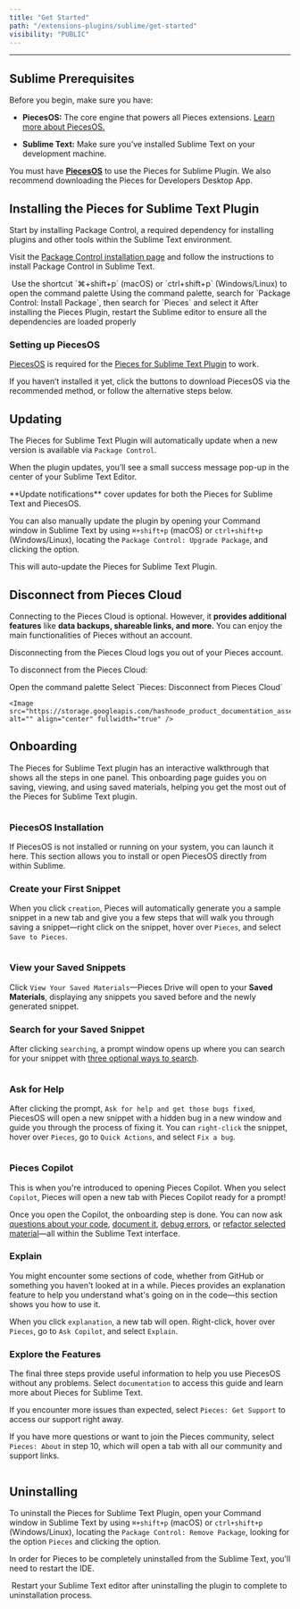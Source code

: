 ```yaml
---
title: "Get Started"
path: "/extensions-plugins/sublime/get-started"
visibility: "PUBLIC"
---
```

***

## Sublime Prerequisites

Before you begin, make sure you have:

* **PiecesOS:** The core engine that powers all Pieces extensions. [Learn more about PiecesOS.](https://docs.pieces.app/products/core-dependencies/pieces-os)

* **Sublime Text:** Make sure you’ve installed Sublime Text on your development machine.

You must have <a target="_blank" href="https://beta.docs.pieces.app/products/core-dependencies/pieces-os">**PiecesOS**</a> to use the Pieces for Sublime Plugin. We also recommend downloading the Pieces for Developers Desktop App.

## Installing the Pieces for Sublime Text Plugin

Start by installing Package Control, a required dependency for installing plugins and other tools within the Sublime Text environment.

Visit the <a target="_blank" href="https://packagecontrol.io/installation">Package Control installation page</a> and follow the instructions to install Package Control in Sublime Text.

<Image src="https://cdn.hashnode.com/res/hashnode/image/upload/v1733962285453/d3ca8a87-0089-47ba-98eb-6de28622b43e.png" alt="" align="center" fullwidth="true" />

<Steps>
  <Step title="Open Command Palette">
    Use the shortcut `⌘+shift+p` (macOS) or `ctrl+shift+p` (Windows/Linux) to open the command palette
  </Step>

  <Step title="Install Pieces Plugin">
    Using the command palette, search for `Package Control: Install Package`, then search for `Pieces` and select it
  </Step>

  <Step title="Restart Sublime">
    After installing the Pieces Plugin, restart the Sublime editor to ensure all the dependencies are loaded properly
  </Step>
</Steps>

### Setting up PiecesOS

<a target="_blank" href="https://docs.pieces.app/products/core-dependencies/pieces-os">PiecesOS</a> is required for the <a target="_blank" href="https://packagecontrol.io/packages/Pieces">Pieces for Sublime Text Plugin</a> to work.

If you haven’t installed it yet, click the buttons to download PiecesOS via the recommended method, or follow the alternative steps below.

## Updating

The Pieces for Sublime Text Plugin will automatically update when a new version is available via `Package Control`.

When the plugin updates, you’ll see a small success message pop-up in the center of your Sublime Text Editor.

<Callout type="tip">
  **Update notifications** cover updates for both the Pieces for Sublime Text and PiecesOS.
</Callout>

You can also manually update the plugin by opening your Command window in Sublime Text by using `⌘+shift+p` (macOS) or `ctrl+shift+p` (Windows/Linux), locating the `Package Control: Upgrade Package`, and clicking the option.

This will auto-update the Pieces for Sublime Text Plugin.

## Disconnect from Pieces Cloud

Connecting to the Pieces Cloud is optional. However, it **provides additional features** like **data backups, shareable links, and more.** You can enjoy the main functionalities of Pieces without an account.

<Callout type="info">
  Disconnecting from the Pieces Cloud logs you out of your Pieces account.
</Callout>

To disconnect from the Pieces Cloud:

<Steps>
  <Step title="Open the Command Palette">
    Open the command palette
  </Step>

  <Step title="Disconnect the Cloud">
    Select `Pieces: Disconnect from Pieces Cloud`

    <Image src="https://storage.googleapis.com/hashnode_product_documentation_assets/sublime_text_plugin_assets/getting_started/disconnect_from_pieces_cloud_sublime.gif" alt="" align="center" fullwidth="true" />
  </Step>
</Steps>

## Onboarding

The Pieces for Sublime Text plugin has an interactive walkthrough that shows all the steps in one panel. This onboarding page guides you on saving, viewing, and using saved materials, helping you get the most out of the Pieces for Sublime Text plugin.

<Image src="https://storage.googleapis.com/hashnode_product_documentation_assets/sublime_text_plugin_assets/getting_started/whole_onboarding.png" alt="" align="center" fullwidth="false" />

### PiecesOS Installation

If PiecesOS is not installed or running on your system, you can launch it here. This section allows you to install or open PiecesOS directly from within Sublime.

### Create your First Snippet

When you click `creation`, Pieces will automatically generate you a sample snippet in a new tab and give you a few steps that will walk you through saving a snippet—right click on the snippet, hover over `Pieces`, and select `Save to Pieces`.

<Image src="https://storage.googleapis.com/hashnode_product_documentation_assets/sublime_text_plugin_assets/getting_started/save_first_snippet.png" alt="" align="center" fullwidth="false" />

### View your Saved Snippets

Click `View Your Saved Materials`—Pieces Drive will open to your **Saved Materials**, displaying any snippets you saved before and the newly generated snippet.

### Search for your Saved Snippet

After clicking `searching`, a prompt window opens up where you can search for your snippet with [three optional ways to search](https://docs.pieces.app/products/extensions-plugins/sublime/drive/search-reuse).

<Image src="https://storage.googleapis.com/hashnode_product_documentation_assets/sublime_text_plugin_assets/getting_started/seearching_snippets.png" alt="" align="center" fullwidth="false" />

### Ask for Help

After clicking the prompt, `Ask for help and get those bugs fixed`, PiecesOS will open a new snippet with a hidden bug in a new window and guide you through the process of fixing it. You can `right-click` the snippet, hover over `Pieces`, go to `Quick Actions`, and select `Fix a bug`.

<Image src="https://storage.googleapis.com/hashnode_product_documentation_assets/sublime_text_plugin_assets/getting_started/fixing_bug_onboarding.gif" alt="" align="center" fullwidth="false" />

### Pieces Copilot

This is when you're introduced to opening Pieces Copilot. When you select `Copilot`, Pieces will open a new tab with Pieces Copilot ready for a prompt!

Once you open the Copilot, the onboarding step is done. You can now ask [questions about your code](https://docs.pieces.app/products/extensions-plugins/sublime/copilot/chat), [document it](https://docs.pieces.app/products/extensions-plugins/sublime/copilot/documenting-code), [debug errors](https://docs.pieces.app/products/extensions-plugins/sublime/copilot/debugging-errors), or [refactor selected material](https://docs.pieces.app/products/extensions-plugins/sublime/copilot/refactoring)—all within the Sublime Text interface.

### Explain

You might encounter some sections of code, whether from GitHub or something you haven't looked at in a while. Pieces provides an explanation feature to help you understand what's going on in the code—this section shows you how to use it.

When you click `explanation`, a new tab will open. Right-click, hover over `Pieces`, go to `Ask Copilot`, and select `Explain`.

### Explore the Features

The final three steps provide useful information to help you use PiecesOS without any problems. Select `documentation` to access this guide and learn more about Pieces for Sublime Text.

If you encounter more issues than expected, select `Pieces: Get Support` to access our support right away.

If you have more questions or want to join the Pieces community, select `Pieces: About` in step 10, which will open a tab with all our community and support links.

<Image src="https://storage.googleapis.com/hashnode_product_documentation_assets/sublime_text_plugin_assets/getting_started/pieces_about.png" alt="" align="center" fullwidth="false" />

## Uninstalling

To uninstall the Pieces for Sublime Text Plugin, open your Command window in Sublime Text by using `⌘+shift+p` (macOS) or `ctrl+shift+p` (Windows/Linux), locating the `Package Control: Remove Package`, looking for the option `Pieces` and clicking the option.

In order for Pieces to be completely uninstalled from the Sublime Text, you'll need to restart the IDE.

<Image src="https://storage.googleapis.com/hashnode_product_documentation_assets/sublime_text_plugin_assets/getting_started/uninstalling_pieces_sublime_plugin.gif" alt="" align="center" fullwidth="true" />

<Callout type="tip">
  Restart your Sublime Text editor after uninstalling the plugin to complete to uninstallation process.
</Callout>
